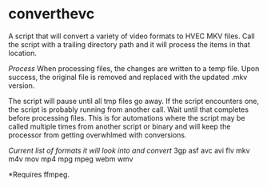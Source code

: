 # converthevc
 A script that will convert a variety of video formats to HVEC MKV files. Call the script with a trailing directory path and it will process the items in that location.

*Process*
When processing files, the changes are written to a temp file. Upon success, the original file is removed and replaced with the updated .mkv version.

The script will pause until all tmp files go away. If the script encounters one, the script is probably running from another call. Wait until that completes before processing files. This is for automations where the script may be called multiple times from another script or binary and will keep the processor from getting overwhlmed with conversions.

*Current list of formats it will look into and convert*
3gp asf avc avi flv mkv m4v mov mp4 mpg mpeg webm wmv

*Requires ffmpeg.